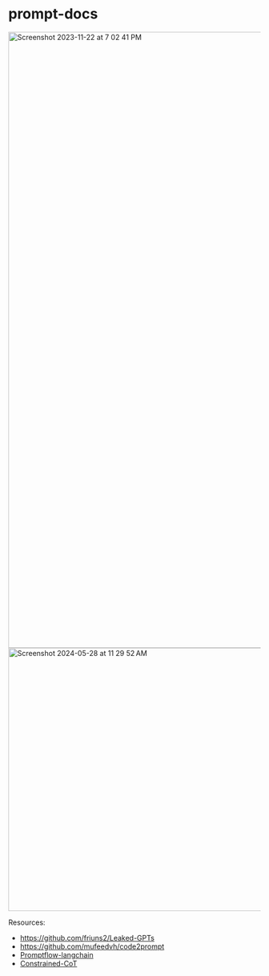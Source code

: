 # prompt-docs
<img width="1229" alt="Screenshot 2023-11-22 at 7 02 41 PM" src="https://github.com/andysingal/prompt-docs/assets/20493493/1b4c078f-ff3e-4661-8b31-e50ee97f9690">

<img width="525" alt="Screenshot 2024-05-28 at 11 29 52 AM" src="https://github.com/andysingal/prompt-docs/assets/20493493/d4f17574-ee14-4300-bd8e-186a39e6a4e5">


Resources:
- https://github.com/friuns2/Leaked-GPTs
- https://github.com/mufeedvh/code2prompt
- [Promptflow-langchain](https://techcommunity.microsoft.com/t5/ai-azure-ai-services-blog/genai-mastery-crafting-robust-enterprise-solutions-with/ba-p/4188707)
- [Constrained-CoT](https://github.com/sarthakrastogi/quality-prompts)
